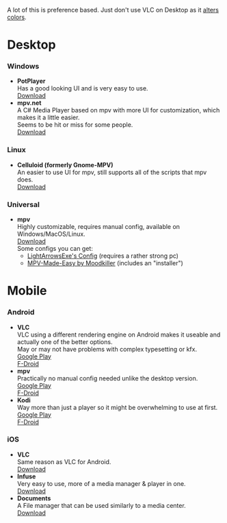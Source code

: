 A lot of this is preference based. Just don't use VLC on Desktop as it [alters colors](https://slow.pics/c/qBsQ8AJ0).

# Desktop

### Windows
- **PotPlayer**<br/>
  Has a good looking UI and is very easy to use.<br/>
  [Download](https://potplayer.daum.net)
- **mpv.net**<br/>
  A C# Media Player based on mpv with more UI for customization, which makes it a little easier.<br/>
  Seems to be hit or miss for some people.<br/>
  [Download](https://github.com/stax76/mpv.net/releases/latest)

### Linux
- **Celluloid (formerly Gnome-MPV)**<br/>
  An easier to use UI for mpv, still supports all of the scripts that mpv does.<br/>
  [Download](https://github.com/celluloid-player/celluloid#Installation)

### Universal
- **mpv**<br/>
  Highly customizable, requires manual config, available on Windows/MacOS/Linux.<br/>
  [Download](https://mpv.io/installation/)<br/>
  Some configs you can get:<br/>
  - [LightArrowsExe's Config](https://github.com/LightArrowsEXE/dotfiles/tree/master/mpv) (requires a rather strong pc)<br/>
  - [MPV-Made-Easy by Moodkiller](https://github.com/Moodkiller/MPV-Made-Easy) (includes an "installer")

# Mobile

### Android
- **VLC**<br/>
  VLC using a different rendering engine on Android makes it useable and actually one of the better options.<br/>
  May or may not have problems with complex typesetting or kfx.<br/>
  [Google Play](https://play.google.com/store/apps/details?id=org.videolan.vlc)<br/>[F-Droid](https://f-droid.org/en/packages/org.videolan.vlc/)<br/>
- **mpv**<br/>
  Practically no manual config needed unlike the desktop version.<br/>
  [Google Play](https://play.google.com/store/apps/details?id=is.xyz.mpv)<br/>
  [F-Droid](https://f-droid.org/en/packages/is.xyz.mpv/)<br/>
- **Kodi**<br/>
  Way more than just a player so it might be overwhelming to use at first.<br/>
  [Google Play](https://play.google.com/store/apps/details?id=org.xbmc.kodi)<br/>
  [F-Droid](https://f-droid.org/en/packages/org.xbmc.kodi/)<br/>

### iOS
- **VLC**<br/>
  Same reason as VLC for Android.<br/>
  [Download](https://apps.apple.com/app/vlc-for-mobile/id650377962)
- **Infuse**<br/>
  Very easy to use, more of a media manager & player in one.<br/>
  [Download](https://apps.apple.com/app/infuse-6/id1136220934)
- **Documents**<br/>
  A File manager that can be used similarly to a media center.<br/>
  [Download](https://apps.apple.com/app/documents-files-pdf-browser/id364901807)

